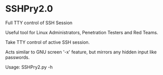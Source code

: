 # SSHPry2.0
Full TTY control of SSH Session

Useful tool for Linux Administrators, Penetration Testers and Red Teams.

Take TTY control of active SSH session.

Acts similar to GNU screen '-x' feature, but mirrors any hidden input like passwords.

Usage: SSHPry2.py -h
